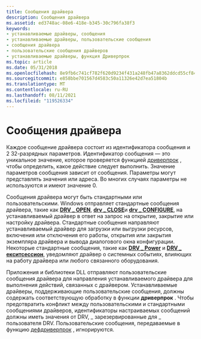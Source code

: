 ```yaml
---
title: Сообщения драйвера
description: Сообщения драйвера
ms.assetid: ed3748ac-08e6-418e-b345-30c796fa38f3
keywords:
- устанавливаемые драйверы, сообщения
- устанавливаемые драйверы, пользовательские сообщения
- сообщения драйвера
- пользовательские сообщения драйверов
- устанавливаемые драйверы, функция Дриверпрок
ms.topic: article
ms.date: 05/31/2018
ms.openlocfilehash: 8e9fb6c741cf782f620d9234f431a248fb47a8362ddcd55cf84205d8faee5800
ms.sourcegitcommit: e858bbe701567d4583c50a11326e42d7ea51804b
ms.translationtype: MT
ms.contentlocale: ru-RU
ms.lasthandoff: 08/11/2021
ms.locfileid: "119526334"
---
```

# <a name="driver-messages"></a>Сообщения драйвера

Каждое сообщение драйвера состоит из идентификатора сообщения и 2 32-разрядных параметров. Идентификатор сообщения — это уникальное значение, которое проверяется функцией [дриверпрок](/windows/win32/api/mmiscapi/nc-mmiscapi-driverproc) , чтобы определить, какое действие следует выполнить. Значение параметров сообщения зависит от сообщения. Параметры могут представлять значения или адреса. Во многих случаях параметры не используются и имеют значение 0.

Сообщения драйвера могут быть стандартными или пользовательскими. Windows отправляет стандартные сообщения драйвера, такие как [**DRV \_ OPEN**](drv-open.md), [**drv \_ CLOSE**](drv-close.md)и [**drv \_ CONFIGURE**](drv-configure.md), на устанавливаемый драйвер в ответ на запрос на открытие, закрытие или настройку драйвера. Стандартные сообщения направляют устанавливаемый драйвер для загрузки или выгрузки ресурсов, включения или отключения его работы, открытия или закрытия экземпляра драйвера и вывода диалогового окна конфигурации. Некоторые стандартные сообщения, такие как [**DRV \_ Power**](drv-power.md) и [**DRV \_ екситсессион**](drv-exitsession.md), уведомляют драйвер о системных событиях, влияющих на работу драйвера или любого связанного оборудования.

Приложения и библиотеки DLL отправляют пользовательские сообщения драйвера для направления устанавливаемого драйвера для выполнения действий, связанных с драйвером. Устанавливаемые драйверы, поддерживающие пользовательские сообщения, должны содержать соответствующую обработку в функции **дриверпрок** . Чтобы предотвратить конфликт между пользовательскими и стандартными сообщениями драйверов, идентификаторы настраиваемых сообщений должны иметь значения от DRV, \_ зарезервированные для \_ пользователя DRV. Пользовательские сообщения, передаваемые в функцию [дефдриверпрок](/windows/win32/api/mmiscapi/nf-mmiscapi-defdriverproc) , игнорируются.

 

 